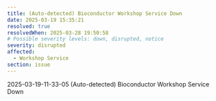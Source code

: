 ```yaml
---
title: (Auto-detected) Bioconductor Workshop Service Down
date: 2025-03-19 15:35:21
resolved: true
resolvedWhen: 2025-03-28 19:50:58
# Possible severity levels: down, disrupted, notice
severity: disrupted
affected:
  - Workshop Service
section: issue
---
```


2025-03-19-11-33-05 (Auto-detected) Bioconductor Workshop Service Down

